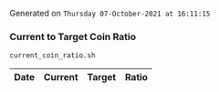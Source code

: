 Generated on `Thursday 07-October-2021 at 16:11:15`

### Current to Target Coin Ratio
`current_coin_ratio.sh`

Date|Current|Target|Ratio
---|---|---|---
